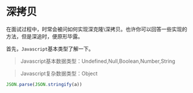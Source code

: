 # 深拷贝

在面试过程中，时常会被问如何实现深克隆\深拷贝。也许你可以回答一些实现的方法，但是深追时，便原形毕露。


首先，`Javascript`基本类型了解一下。

> Javascript基本数据类型：Undefined,Null,Boolean,Number,String

> Javascript复杂数据类型：Object



```js
JSON.parse(JSON.stringify(a))
```

